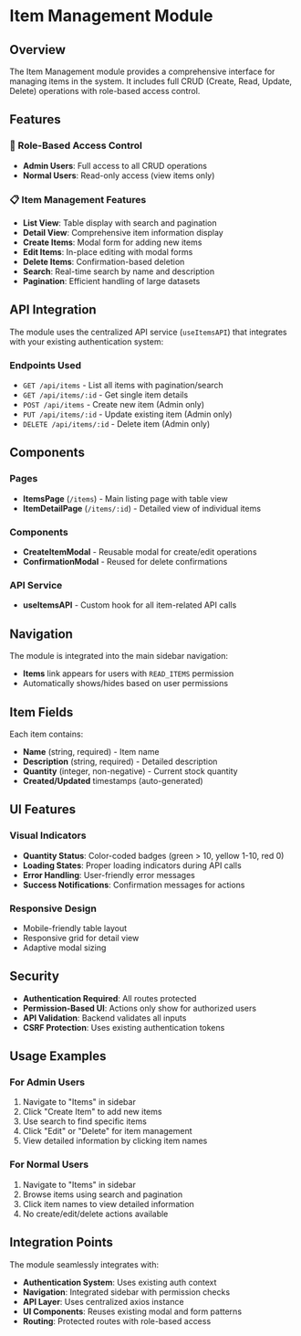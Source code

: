 # Item Management Module

## Overview

The Item Management module provides a comprehensive interface for managing items in the system. It includes full CRUD (Create, Read, Update, Delete) operations with role-based access control.

## Features

### 🔐 Role-Based Access Control
- **Admin Users**: Full access to all CRUD operations
- **Normal Users**: Read-only access (view items only)

### 📋 Item Management Features
- **List View**: Table display with search and pagination
- **Detail View**: Comprehensive item information display
- **Create Items**: Modal form for adding new items
- **Edit Items**: In-place editing with modal forms
- **Delete Items**: Confirmation-based deletion
- **Search**: Real-time search by name and description
- **Pagination**: Efficient handling of large datasets

## API Integration

The module uses the centralized API service (`useItemsAPI`) that integrates with your existing authentication system:

### Endpoints Used
- `GET /api/items` - List all items with pagination/search
- `GET /api/items/:id` - Get single item details
- `POST /api/items` - Create new item (Admin only)
- `PUT /api/items/:id` - Update existing item (Admin only)
- `DELETE /api/items/:id` - Delete item (Admin only)

## Components

### Pages
- **ItemsPage** (`/items`) - Main listing page with table view
- **ItemDetailPage** (`/items/:id`) - Detailed view of individual items

### Components
- **CreateItemModal** - Reusable modal for create/edit operations
- **ConfirmationModal** - Reused for delete confirmations

### API Service
- **useItemsAPI** - Custom hook for all item-related API calls

## Navigation

The module is integrated into the main sidebar navigation:
- **Items** link appears for users with `READ_ITEMS` permission
- Automatically shows/hides based on user permissions

## Item Fields

Each item contains:
- **Name** (string, required) - Item name
- **Description** (string, required) - Detailed description
- **Quantity** (integer, non-negative) - Current stock quantity
- **Created/Updated** timestamps (auto-generated)

## UI Features

### Visual Indicators
- **Quantity Status**: Color-coded badges (green > 10, yellow 1-10, red 0)
- **Loading States**: Proper loading indicators during API calls
- **Error Handling**: User-friendly error messages
- **Success Notifications**: Confirmation messages for actions

### Responsive Design
- Mobile-friendly table layout
- Responsive grid for detail view
- Adaptive modal sizing

## Security

- **Authentication Required**: All routes protected
- **Permission-Based UI**: Actions only show for authorized users
- **API Validation**: Backend validates all inputs
- **CSRF Protection**: Uses existing authentication tokens

## Usage Examples

### For Admin Users
1. Navigate to "Items" in sidebar
2. Click "Create Item" to add new items
3. Use search to find specific items
4. Click "Edit" or "Delete" for item management
5. View detailed information by clicking item names

### For Normal Users
1. Navigate to "Items" in sidebar
2. Browse items using search and pagination
3. Click item names to view detailed information
4. No create/edit/delete actions available

## Integration Points

The module seamlessly integrates with:
- **Authentication System**: Uses existing auth context
- **Navigation**: Integrated sidebar with permission checks
- **API Layer**: Uses centralized axios instance
- **UI Components**: Reuses existing modal and form patterns
- **Routing**: Protected routes with role-based access 
